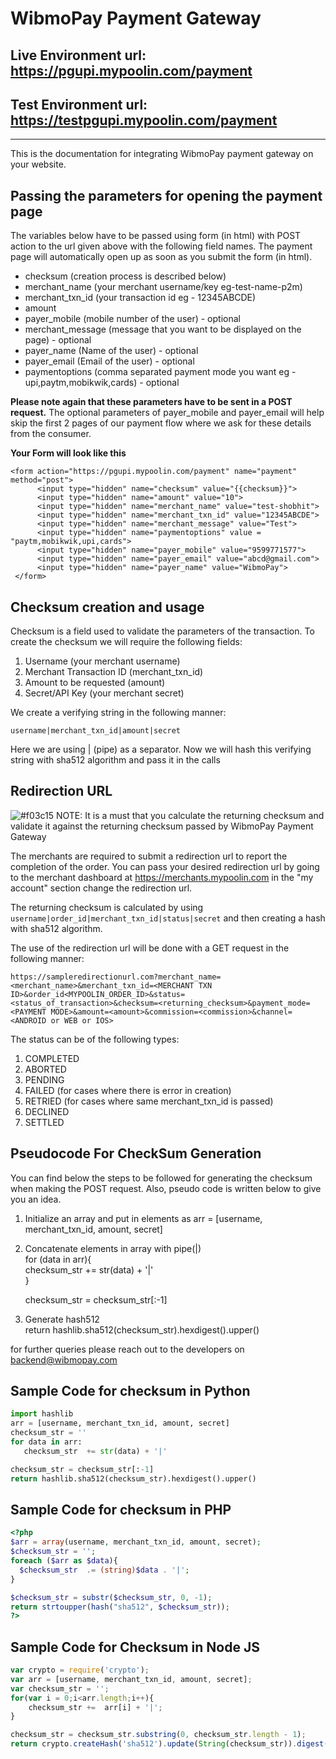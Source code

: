 # WibmoPay Payment Gateway

## Live Environment url: https://pgupi.mypoolin.com/payment
## Test Environment url: https://testpgupi.mypoolin.com/payment

***

This is the documentation for integrating WibmoPay payment gateway on your website. 

## Passing the parameters for opening the payment page

The variables below have to be passed using form (in html) with POST action to the url given above with the following field names. The payment page will automatically open up as soon as you submit the form (in html). 

* checksum (creation process is described below) 
* merchant_name (your merchant username/key eg-test-name-p2m)
* merchant_txn_id (your transaction id eg - 12345ABCDE)
* amount
* payer_mobile (mobile number of the user) - optional
* merchant_message (message that you want to be displayed on the page) - optional
* payer_name (Name of the user) - optional
* payer_email (Email of the user) - optional
* paymentoptions (comma separated payment mode you want eg - upi,paytm,mobikwik,cards) - optional

**Please note again that these parameters have to be sent in a POST request.**
 The optional parameters of payer_mobile and payer_email will help skip the first 2 pages of our payment flow where we ask for these details from the consumer. 

 **Your Form will look like this**
  ~~~
  <form action="https://pgupi.mypoolin.com/payment" name="payment" method="post">
		<input type="hidden" name="checksum" value="{{checksum}}">
		<input type="hidden" name="amount" value="10">
		<input type="hidden" name="merchant_name" value="test-shobhit">
		<input type="hidden" name="merchant_txn_id" value="12345ABCDE">
		<input type="hidden" name="merchant_message" value="Test">
		<input type="hidden" name="paymentoptions" value = "paytm,mobikwik,upi,cards">
		<input type="hidden" name="payer_mobile" value="9599771577">
		<input type="hidden" name="payer_email" value="abcd@gmail.com">
		<input type="hidden" name="payer_name" value="WibmoPay">
   </form>
   ~~~



## Checksum creation and usage

Checksum is a field used to validate the parameters of the transaction.
To create the checksum we will require the following fields:

1. Username (your merchant username)
2. Merchant Transaction ID (merchant_txn_id)
3. Amount to be requested (amount)
4. Secret/API Key (your merchant secret)

We create a verifying string in the following manner:

```
username|merchant_txn_id|amount|secret
```

Here we are using | (pipe) as a separator. Now we will hash this verifying string with sha512 algorithm
and pass it in the calls

## Redirection URL

![#f03c15](https://placehold.it/15/f03c15/000000?text=+) NOTE: It is a must that you calculate the returning checksum and validate it against the returning checksum passed by WibmoPay Payment Gateway

 

The merchants are required to submit a redirection url to report the completion of the order. You can pass your desired redirection url by going to the merchant dashboard at https://merchants.mypoolin.com in the "my account" section change the redirection url.

The returning checksum is calculated by using ```username|order_id|merchant_txn_id|status|secret``` and then creating a hash with sha512 algorithm.

The use of the redirection url will be done with a GET request in the following manner:

```https://sampleredirectionurl.com?merchant_name=<merchant_name>&merchant_txn_id=<MERCHANT TXN ID>&order_id<MYPOOLIN_ORDER_ID>&status=<status_of_transaction>&checksum=<returning_checksum>&payment_mode=<PAYMENT MODE>&amount=<amount>&commission=<commission>&channel=<ANDROID or WEB or IOS>```


The status can be of the following types:
1. COMPLETED
2. ABORTED
3. PENDING
4. FAILED (for cases where there is error in creation)
5. RETRIED (for cases where same merchant_txn_id is passed)
6. DECLINED
7. SETTLED

## Pseudocode For CheckSum Generation

You can find below the steps to be followed for generating the checksum when making the POST request. 
Also, pseudo code is written below to give you an idea. 

1. Initialize an array and put in elements as 
     arr = [username, merchant_txn_id, amount, secret]

2. Concatenate elements in array with pipe(|)  
     for (data in arr){  
     checksum_str  += str(data) + '|'  
     }
    
     checksum_str = checksum_str[:-1]  

3. Generate hash512  
     return hashlib.sha512(checksum_str).hexdigest().upper()

for further queries please reach out to the developers on backend@wibmopay.com

## Sample Code for checksum in Python  
```py
import hashlib  
arr = [username, merchant_txn_id, amount, secret]  
checksum_str = ''  
for data in arr:  
   checksum_str  += str(data) + '|'  

checksum_str = checksum_str[:-1]  
return hashlib.sha512(checksum_str).hexdigest().upper()  
```
## Sample Code for checksum in PHP  
```php
<?php  
$arr = array(username, merchant_txn_id, amount, secret);  
$checksum_str = '';  
foreach ($arr as $data){  
  $checksum_str  .= (string)$data . '|';  
}  

$checksum_str = substr($checksum_str, 0, -1);  
return strtoupper(hash("sha512", $checksum_str));  
?>  
```

## Sample Code for Checksum in Node JS  
```js
var crypto = require('crypto');  
var arr = [username, merchant_txn_id, amount, secret];  
var checksum_str = '';  
for(var i = 0;i<arr.length;i++){  
	checksum_str +=  arr[i] + '|';  
}  

checksum_str = checksum_str.substring(0, checksum_str.length - 1);  
return crypto.createHash('sha512').update(String(checksum_str)).digest('hex').toUpperCase();  
```



